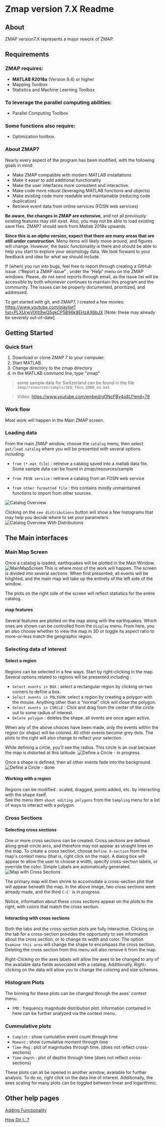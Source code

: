 # Zmap version 7.X Readme

## About

ZMAP version7.X represents a major rework of ZMAP.

## Requirements

### ZMAP requires:
- __MATLAB R2018a__ (Version 9.4) or higher
- Mapping Toolbox
- Statistics and Machine Learning Toolbox

### To leverage the parallel computing abilities:
- Parallel Computing Toolbox

### Some functions also require:
- Optimization toolbox.

### About ZMAP7

Nearly every aspect of the program has been modified, with the following goals in mind:

*  Make ZMAP compatible with modern MATLAB installations
*  Make it easer to add additional functionality
*  Make the user interfaces more consistent and interactive.
*  Make code more robust (leveraging MATLAB functions and objects)
*  Make existing code more readable and maintainable (reducing code duplication)
*  Retrieve event data from online services (FDSN web services)
 
**Be aware, the changes in ZMAP are extensive**, and not all previously existing features may still exist. Also, you may not be able to load existing save files.
ZMAP7 should work from Matlab 2018a upwards.
 
**Since this is an *alpha* version, expect that there are many areas that are still under construction**. Menu items will likely move around, and figures will change.  However, the basic functionality is there and should be able to help you start to explore your seismology data. We look forward to your feedback and idea for what we should include.
 
If (when) you run into bugs, feel free to report through creating a GitHub issue. (“Report a ZMAP issue” , under the “Help” menu on the ZMAP windows.  Please, do not send reports through email, as the issue list will be accessible by both whomever continues to maintain this program and the community.  The issues can be properly documented, prioritized, and addressed. 
 
To get started with git, and ZMAP7, I created a few movies:
https://www.youtube.com/playlist?list=PLXUrwVIXIt9wQ5gkCP5B96k8EHzAX6bJX 
[Note: these may already be severely out-of-date]


## Getting Started

### Quick Start

1. Download or clone ZMAP 7 to your computer. 
1. Start MATLAB.
1. Change directory to the zmap directory
1. in the MATLAB command line, type "zmap"

> some sample data for Switzerland can be found in the file `zmap/resources/sample/SED_fdsn_2000_on.mat`

> Video: https://www.youtube.com/embed/gONcFBy4p8U?end=79

### Work flow

Most work will happen in the Main ZMAP screen.  

### Loading data

From the main ZMAP window, choose the `catalog` menu, then select `get/load catalog` where you will be presented with several options including:

* `from (*.mat file)` : retreive a catalog saved into a matlab data file.  Some sample data can be found in zmap/resources/sample

* `from FDSN service` : retrieve a catalog from an FDSN web service

* `from other formatted file` : this contains mostly unmaintained functions to import from other sources.


![Catalog Overview](docs/img/catalog_overview_20180216.png)

Clicking on the `see distributions` button will show a few histograms that may help you decide where to set your parameters
![Catalog Overview With Distributions](docs/img/catoverview_dist_20180216.png)

## The Main interfaces

### Main Map Screen

Once a catalog is loaded, earthquakes will be plotted in the Main Window.
![MainMapScreen](resources/img/ZmapMainWindow_20180216.png)
This is where most of the work will happen.  The screen is divided into several sections.  When first presented, all events will be hilighted, and the main map will take up the entirety of the left side of the window.

The plots on the right side of the screen will reflect statistics for the entire catalog.

#### map features

Several features are plotted on the map along with the earthquakes. Which ones are shown can be controlled from the `Display` menu.  From here, you an also choose whether to view the map in 3D or toggle its aspect ratio to more-or-less match the geographic region.

### Selecting data of interest

#### Select a region

Regions can be selected in a few ways. Start by right-clicking in the map. Several options related to regions will be presented including :

* `Select events in BOX` : select a rectangular region by clicking on two corners to define a box.
* `Select events in POLYGON`: select a region by creating a polygon with the mouse.  Anything other than a "normal" click will close the polygon.
* `Select events in CIRCLE` : Click and drag from the center of the circle out to some radius of interest.
* `Delete polygon` : deletes the shape. all events are once again active.

When any of the above choices have been made, only the events within the region (or _shape_) will be colored. All other events become grey dots.  The plots to the right will also change to reflect your selection.

While defining a circle, you'll see the radius.  This circle is an oval because the map is distorted at this latitude.
![Define a Circle - in progress](docs/img/circle_inprogress.png)

Once a shape is defined, then all other events fade into the background.
![Define a Circle - done](docs/img/circleselected.png)

#### Working with a region

Regions can be modified : scaled, dragged, points added, etc. by interacting with the shape itself.  
See the menu item `about editing polygons` from the `Sampling` menu for a list of ways to interact with a polygon.


### Cross Sections

#### Selecting cross sections

One or more cross sections can be created. Cross sections are defined along
great-circle arcs, and therefore may not appear as straight lines on the map.
To create a cross section, choose `Define X-section` from the map's context menu (that is, right click on the map). A dialog box will appear to allow the user to choose a width, specify cross-section labels, or override the color. Simple Labels are automatically generated.
![Map with Cross Sections](docs/img/map_with_2p5xsec.png)

The primary map will then shrink to accomodate a cross-section plot that will
appear beneath the map.  In the above image, two cross sections were already made, and the third `C-C'` is in progress.

Notice, information about these cross sections appear on the plots to the right, with colors that match the cross section.

#### Interacting with cross sections

Both the tabs and the cross-section plots are fully interactive.
Clicking on the tab for a cross-section provides the opportunity to see information about the cross section, or to change its width and color.
The option `Examine this area` will change the shape to encompass the cross section.  Deleting the cross section from this menu will also remove it from the map.

Right-Clicking on the axes labels will allow the axes to be changed to any of the available data fields associated with a catalog.  Additionally, Right-clicking on the data will allow you to change the coloring and size schemes.

### Histogram Plots

The binning for these plots can be changed through the axes' context menu.

* `FMD` : frequency magnitude distribution plot. Information contained in here can be further analyzed via the context menu.

### Cummulative plots

* `Cumplot` : show cumulative event count through time
* `Moment` : show cumulative moment through time
* `Time-Mag` : plot of magnitudes through time. (does not reflect cross-sections)
* `Time-Depth` : plot of depths through time (does not reflect cross-sections)

These plots can all be opened in another window, available for further analysis. To do so, right click on the data line of interest.  Additionally, the axes scaling for many plots can be toggled between linear and logarithmic.

## Other help pages

[Adding Functionality](ADDING_FUNCTIONALITY.md)

[How Do I...?](HOWDOI.md)
